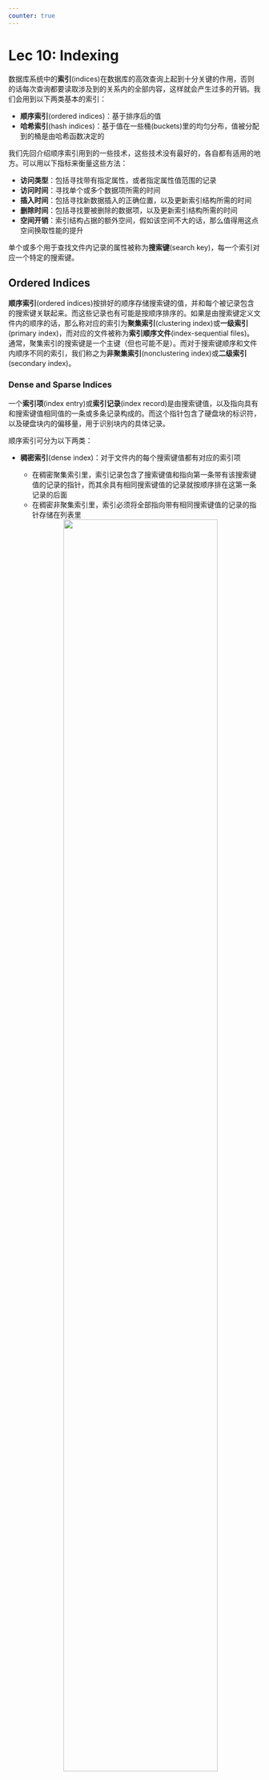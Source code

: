 ```yaml
---
counter: true
---
```


# Lec 10: Indexing

<!-- head 元素一定要放在一级标题下面，不然标题就显示不出来了 -->
<head>
    <script src="https://cdnjs.cloudflare.com/ajax/libs/KaTeX/0.16.7/katex.min.js"
            integrity="sha512-EKW5YvKU3hpyyOcN6jQnAxO/L8gts+YdYV6Yymtl8pk9YlYFtqJgihORuRoBXK8/cOIlappdU6Ms8KdK6yBCgA=="
            crossorigin="anonymous" referrerpolicy="no-referrer">
    </script>
    <link rel="stylesheet" href="https://cdn.jsdelivr.net/npm/pseudocode@latest/build/pseudocode.min.css">
    <script src="https://cdn.jsdelivr.net/npm/pseudocode@latest/build/pseudocode.min.js">
    </script>
</head>

数据库系统中的**索引**(indices)在数据库的高效查询上起到十分关键的作用，否则的话每次查询都要读取涉及到的关系内的全部内容，这样就会产生过多的开销。我们会用到以下两类基本的索引：

- **顺序索引**(ordered indices)：基于排序后的值
- **哈希索引**(hash indices)：基于值在一些桶(buckets)里的均匀分布，值被分配到的桶是由哈希函数决定的

我们先回介绍顺序索引用到的一些技术，这些技术没有最好的，各自都有适用的地方。可以用以下指标来衡量这些方法：

- **访问类型**：包括寻找带有指定属性，或者指定属性值范围的记录
- **访问时间**：寻找单个或多个数据项所需的时间
- **插入时间**：包括寻找新数据插入的正确位置，以及更新索引结构所需的时间
- **删除时间**：包括寻找要被删除的数据项，以及更新索引结构所需的时间
- **空间开销**：索引结构占据的额外空间，假如该空间不大的话，那么值得用这点空间换取性能的提升

单个或多个用于查找文件内记录的属性被称为**搜索键**(search key)，每一个索引对应一个特定的搜索键。


## Ordered Indices

**顺序索引**(ordered indices)按排好的顺序存储搜索键的值，并和每个被记录包含的搜索键关联起来。而这些记录也有可能是按顺序排序的。如果是由搜索键定义文件内的顺序的话，那么称对应的索引为**聚集索引**(clustering index)或**一级索引**(primary index)，而对应的文件被称为**索引顺序文件**(index-sequential files)。通常，聚集索引的搜索键是一个主键（但也可能不是）。而对于搜索键顺序和文件内顺序不同的索引，我们称之为**非聚集索引**(nonclustering index)或**二级索引**(secondary index)。


### Dense and Sparse Indices

一个**索引项**(index entry)或**索引记录**(index record)是由搜索键值，以及指向具有和搜索键值相同值的一条或多条记录构成的。而这个指针包含了硬盘块的标识符，以及硬盘块内的偏移量，用于识别块内的具体记录。

顺序索引可分为以下两类：

- **稠密索引**(dense index)：对于文件内的每个搜索键值都有对应的索引项
    - 在稠密聚集索引里，索引记录包含了搜索键值和指向第一条带有该搜索键值的记录的指针，而其余具有相同搜索键值的记录就按顺序排在这第一条记录的后面
    - 在稠密非聚集索引里，索引必须将全部指向带有相同搜索键值的记录的指针存储在列表里

    <div style="text-align: center">
        <img src="images/lec10/1.png" width=80%/>
    </div>

- **稀疏索引**(sparse index)：文件内只有部分搜索键值有对应的索引项
    - 此时只允许聚集索引
    - 每个索引项包含了搜索键值和指向第一条带有该搜索键值的记录的指针
    - 为了找到记录，就要找到小于等于我们要找的搜索键值中最大的搜索键值对应的索引项。然后从这条记录出发，顺着指针在文件中寻找，直到找到想要的记录

    <div style="text-align: center">
        <img src="images/lec10/2.png" width=80%/>
    </div>

这种设计中，处理数据库请求的主要成本是将数据块从硬盘带到主存所需的时间。如果索引小到能够放入主存的话，那么搜索的时间就会降低不少。


### Multilevel Indices

当索引很大的时候，查找索引的过程就特别耗时间。为了解决这个问题，我们可以将索引看作文件中的记录，然后为这个索引构建一个稀疏索引。其中原来的索引称为内部索引，而新构建的索引称为外部索引，如下所示：

<div style="text-align: center">
    <img src="images/lec10/3.png" width=60%/>
</div>

要找到某条记录，我们现在外层索引上使用二分查找，找到不超过该记录的搜索键值的最大搜索键值对应的记录，对应有一个指向内部索引块的指针。然后在这个内部索引块内找到不超过该记录的搜索键值的最大搜索键值对应的记录，对应有一个指向文件块的指针，这个文件块包含了我们想要寻找的记录。

当索引变得很大很大时，我们可以使用更多级的索引，这称为**多级索引**(multilevel indices)。相比只用二分查找而言，在多级索引上寻找记录能够显著减少 I/O 操作。


### Index Update

#### Insertion

- 首先，系统通过搜索键找到插入记录的地方
- 然后根据不同类型的索引采取不同操作
    - 稠密索引：
        - 如果搜索键值不出现在索引里，那么系统将在合适的位置上插入一个带有该搜索键的新索引
        - 否则的话，
            - 如果索引项存储了指向所有带有相同搜索键的记录的指针，那么系统将在索引项中添加一个指向新记录的指针
            - 否则的话，索引只存储指向第一个带有该搜索键的记录的指针，此时系统将新记录插入到和它搜索键值相同的记录后面
    - 稀疏索引：
        - 假设索引为每个块存储一个项。如果系统创建了新的块，那么就将新的块中得到的搜索键值放入索引中
        - 如果新记录的搜索键值在块内是最小的话，那么系统就讲索引的入口更新到该块上；如果不是的话就不做改动


#### Deletion

删除过程和插入类似：

- 首先，系统要找到要被删除的记录
- 然后根据不同类型的索引采取不同操作
    - 稠密索引：
        - 如果被删除的记录是搜索键值对应的唯一的记录，那么系统将删除掉对应的索引项
        - 否则的话，
            - 如果索引项存储了指向所有带有相同搜索键的记录的指针，那么系统将删除指向被删除记录的指针
            - 否则的话，索引只存储指向第一个带有该搜索键的记录的指针，此时系统将更新索引项，让它指向下一条记录
    - 稀疏索引：
        - 假设索引为每个块存储一个项。如果系统创建了新的块，那么就将新的块中得到的搜索键值放入索引中
        - 否则的话，
            - 如果被删除的记录是该搜索键对应的唯一记录，那么系统将对应的索引记录替换为下一个搜索键值的索引记录。如果下一个搜索键值有索引系那个的话，那么就直接删除，不用被替换
            - 否则的话，指向该记录的搜索键值对应的索引记录会被删除，直接指向下一个有相同搜索键值的记录

---
上述插入和删除的操作同样适用于多级索引中。


### Secondary Indices

前面介绍的二级索引只考虑稀疏索引的情况，事实上二级索引也可以是稠密索引，此时索引的项能够对应全部的搜索键值，并且有指向所有记录的指针。

在候选键上的二级索引好像一个稠密的聚集索引，但区别在于被索引中的连续值指向的一组记录并不是按顺序存储的。

如果一个关系中有多条记录的搜索键值是相同的，那么这样的搜索键称为**非唯一搜索键**(nonunique search key)。

一种在非唯一搜索键上实现二级索引的方法是：二级索引的指针不直接指向记录，而是让每个指针指向一个桶，这个桶里包含了指向文件的指针。下图展示了这样的结构：

<div style="text-align: center">
    <img src="images/lec10/4.png" width=80%/>
</div>

这种方法有一些缺陷：

- 索引访问时间变得更长
- 如果搜索键的重复不多的话，那么会有很多空间被浪费掉

由于二级搜索键的顺序和物理搜索键的顺序不同，所以如果尝试按二级搜索键的顺序扫描文件，那么读取每条记录就好像读取硬盘中的每个块，速度相当慢。

前面介绍的插入和删除过程同样适用于二级索引。

总的来说，二级索引改善了使用除聚集索引的搜索键之外的键进行查询时的表现，但是会为数据库的修改带来额外开销。


## B+ Tree Index Files

索引顺序文件组织的主要缺点是：随着文件规模的增长，索引查找和数据顺序扫描的性能会下降。尽管可通过对文件的重新组织来解决这一问题，但是频繁的重复组织是不能被接受的。因此，我们转而采用 **B+ 树**这一被广泛使用的索引结构，它能够保证在插入和删除数据的情况下仍然能维持效率。尽管 B+ 树会带来额外的插入和删除操作，以及额外空间的开销，但由于能够避免文件的重新组织，因而这点开销是可以被接受的。


### Structure

- B+ 树是一种**平衡树**(balanced tree)，即从根节点出发到叶子节点的所有路径都是等长的。正是这种平衡性质，才让 B+ 树在查找、插入和删除上具有不错的表现
- 下图展示了 B+ 树某个节点的内容，其中有 $n-1$ 个搜索键值 $K_1, K_2, \dots, K_{n-1}$，以及 $n$ 个指针 $P_1, P_2, \dots, P_n$，且搜索键值是排好序的，即对于 $i < j$，有 $K_i < K_j$ 成立

    <div style="text-align: center">
        <img src="images/lec10/5.png" width=70%/>
    </div>

- 先考虑**叶子节点**(leaf node)的结构：对于 $i = 1, \dots, n - 1$，$P_i$ 指向搜索键值为 $K_i$ 的文件记录；而 $P_n$ 指向下一个叶子节点，以实现高效的顺序文件处理。叶子节点至少有 $\lceil \dfrac{n-1}{2} \rceil$ 个值。
    - 对于叶子节点 $L_i, L_j\ (i < j)$（即 $L_i$ 在 $L_j$ 的左边），$L_i$ 内的每一个搜索键值 $v_i$ 均比 $L_j$ 内的每一个搜索键值 $v_j$ 小

    <div style="text-align: center">
        <img src="images/lec10/6.png" width=90%/>
    </div>

- 而 B+ 树的**非叶子节点**(nonleaf nodes)（有时也称为**内部节点**(internal nodes)）构成了叶子节点的多级（稀疏）索引   
    - 非叶子节点的结构和叶子节点的类似，只是它的指针指向的都是树里的节点
    - 每个非叶子节点（不包括根节点）的孩子数量的范围为 $[\lceil \dfrac{n}{2} \rceil, n]$，而根节点孩子数量的范围为 $[2, n]$
    - 节点的指针数称为**扇出**(fanout)
    - 假如某个节点包含 $m (m \le n)$ 个指针，指针 $P_i$ 指向搜索键值比 $K_i$ 小而且不小于 $K_{i-1}$ 的子树；指针 $P_m$ 指向搜索键值不小于 $K_{m-1}$ 的子树；指针 $P_1$ 指向搜索键值比 $K_1$ 小的子树

??? example "例子：B+ 数索引结构"

    $n = 4$ 时的 B+ 树：

    <div style="text-align: center">
        <img src="images/lec10/7.png" width=90%/>
    </div>

    $n = 6$ 时的 B+ 树：

    <div style="text-align: center">
        <img src="images/lec10/8.png" width=90%/>
    </div>

前面假设的都是搜索键不重复的情况。如果有重复的搜索键，那么就需要调整一下结构的定义：

- 比如将 $i < j$ 时 $K_i < K_j$ 的条件改为 $K_i \le K_j$ 这样就可以让叶子节点存储重复值了。但这样做会让内部节点也有重复的搜索键值，使得插入和删除操作变得极复杂又昂贵
- 另一种方法是为每个搜索键值用一组记录指针，但这种方法过于复杂，且使访问变得更加低效
- 其实大多数数据库的做法是再拿出一个主键 $A_p$ 和搜索键属性 $a_i$ 并起来，形成一个唯一的复合搜索键 $(a_i, A_p)$


### Quries

下面是在 B+ 树的查询算法：

<pre class="pseudocode" lineNumber="true">
\begin{algorithm}
\caption{Querying a B+ Tree}
\begin{algorithmic}
\PROCEDURE{find}{$v$}
    \STATE
    \COMMENT{Assume no duplicate keys, and returns pointer to the record with}
    \STATE
    \COMMENT{search key value $v$ if such a record exists, and null otherwise}
    \STATE Set $C$ = root node
    \WHILE{($C$ is not a leaf node)}
        \STATE Let $i$ = smallest number such that $v \le C.K_i$
        \IF{there is no such number $i$}
            \STATE $P_m$ = last non-null pointer in the node
            \STATE Set $C = C.P_m$
        \ELIF{($v = C.K_i$)}
            \STATE Set $C = C.K_i$
        \ELSE
            \STATE Set $C = C.P_i$       
            \COMMENT{$v < C.K_i$}
        \ENDIF
    \ENDWHILE
    \STATE
    \COMMENT{$C$ is a leaf node}
    \IF{for some $i$, $K_i = v$}
        \RETURN $P_i$
    \ELSE
        \RETURN null   
        \COMMENT{No record with key value $v$ exists}
    \ENDIF
\ENDPROCEDURE
\end{algorithmic}
\end{algorithm}
</pre>

>个人感觉还是比较好理解的，所以就不做解释了。

此外，我们还能在 B+ 树上查找特定范围 $[lb, ub]$ 内的搜索键值对应的记录，这样的查询称为**范围查询**(range queries)，对应的算法如下所示：

<pre class="pseudocode" lineNumber="true">
\begin{algorithm}
\caption{Range query on B+ tree}
\begin{algorithmic}
\PROCEDURE{findRange}{$lb, ub$}
    \STATE
    \COMMENT{Returns all records with search key value $V$ such that $lb \le V \le ub$}
    \STATE Set resultSet = {}
    \STATE Set $C$ = root node
    \WHILE{($C$ is not a leaf node)}
        \STATE Let $i$ = smallest number such that $lb \le C.K_i$
        \IF{there is no such number $i$}
            \STATE $P_m$ = last non-null pointer in the node
            \STATE Set $C = C.P_m$
        \ELIF{($lb = C.K_i$)}
            \STATE Set $C = C.K_i$
        \ELSE
            \STATE Set $C = C.P_i$       
            \COMMENT{$lb < C.K_i$}
        \ENDIF
    \ENDWHILE
    \STATE
    \COMMENT{$C$ is a leaf node}
    \STATE Let $i$ be the least value such that $K_i \ge lb$
    \IF{there is no such $i$}
        \STATE Set $i$ = 1 + number of keys in $C$
        \COMMENT{To force move to next leaf}
    \ENDIF
    \STATE Set done = \FALSE
    \WHILE{(not done)}
        \STATE Let $n$ = number of keys in $C$
        \IF{($i \le n$ \AND $C.K_i \le ub$)}
            \STATE Add $C.P_i$ to resultSet
            \STATE Set i = i + 1
        \ELIF{($i \le n$ \AND $C.K_i > ub$)}
            \STATE done = \TRUE
        \ELIF{($i > n$ \AND $C.P_{n+1}$ is not null)}
            \STATE Set $C = C.P_{n+1}$, and i = 1
            \COMMENT{Move to next leaf}
        \ELSE
            \STATE Set done = \TRUE
            \COMMENT{No more leaves to the right}
        \ENDIF
    \ENDWHILE
    \RETURN resultSet
\ENDPROCEDURE
\end{algorithmic}
\end{algorithm}
</pre>

该算法首先执行类似 $find(lb)$ 的操作，找到起始的叶子节点；然后遍历叶子节点，将那些搜索键值在范围内的记录收集起来，直到发现搜索键值大于 $ub$ 时，或者已经没有可遍历的记录时停止；最后返回收集起来的记录 $resultSet$。

现在我们来考虑一下查询 B+ 数索引的成本：

- 可以发现，如果一共有 $N$ 个记录的话，那么 B+ 树的路径长度不超过 $\lceil \log_{\lceil n/2 \rceil} N\rceil$
- 一般情况下，节点大小和硬盘块的大小是一致的（大概在 4KB 左右）
- 相比一般的树状结构而言，B+ 树的每个节点都很大，所以 B+ 树长得又胖又矮
- 在遍历到最底层的叶子节点时，要查询唯一的搜索键值的话就需要一次额外的随机 I/O 访问
- 范围查询需要额外的成本，因为在到达叶子节点后，还要再检索范围内指针。假如要检索 $M$ 个指针，那么需要访问至多 $\lceil M / (n/2) \rceil + 1$ 个叶子节点。而且，对于二级索引而言，在最坏情况下会带来 $M$ 次的随机 I/O 操作

对于非唯一搜索键，如果想要检索给定搜索键值 $v$ 下的全部记录，那么可以利用过程 $findRange(lb, ub)$，其中 $lb = (v, -\infty), ub = (v, \infty)$，而 $-\infty, \infty$ 分别指代最小和最大的主键值 $A_p$。


### Updates

我们可以将更新记录的过程拆解为：删除旧记录，之后再插入更新后的记录。

在 B+ 树中，插入和删除会更加麻烦，因为要在插入或删除后保留 B+ 树的平衡性，可能因插入后节点过大需要**分裂**(split)开来，也有可能因删除后节点过小需要和其他节点**合并**(coalesce/merge)。这里先暂且不去考虑这些问题，让我们先来大致了解插入和删除的思路：

- **插入**：使用 $find()$ 函数找到插入的叶子节点的位置，然后将搜索键值插入，并确保叶子节点内的搜索键仍然有序
- **删除**：也使用 $find()$ 函数找到要被删除的搜索键值。若存在多个相同的搜索键值，则需要将它们全部找出来并删掉。删掉后还要将被删掉的搜索键值右边的项全部向左移，确保项之间没有空缺

下面详细介绍插入和删除的原理，以及算法。


#### Insertion

为了方便理解，先来看一个简单的例子。

??? example "例子"

    这是原来的 B+ 树：

    <div style="text-align: center">
        <img src="images/lec10/7.png" width=90%/>
    </div>

    插入 Adam 后的 B+ 树：

    <div style="text-align: center">
        <img src="images/lec10/9.png" width=90%/>
    </div>

    继续插入 Lamport 后的 B+ 树：

    <div style="text-align: center">
        <img src="images/lec10/10.png" width=90%/>
    </div>

插入操作的算法如下所示：

<pre class="pseudocode" lineNumber="true">
\begin{algorithm}
\caption{Insertion of entry in a B+ tree}
\begin{algorithmic}
\PROCEDURE{insert}{$value\ K, pointer\ P$}
    \IF{(tree is empty)}
        \STATE create an empty leaf node $L$, which is also the root
    \ELSE
        \STATE Find the leaf node $L$ that should contain key value $K$
    \ENDIF
    \IF{($L$ has less than $n-1$ key values)}
        \STATE insert\_in\_leaf($L, K, P$)
    \ELSE
        \STATE Create node $L'$
        \STATE Copy $L.P_1, \dots, L.K_{n-1}$ to a block of memory $T$ that can
        \STATE $\quad \quad$ hold $n$ (pointer, key-value) pairs
        \STATE insert\_in\_leaf($T, K, P$)
        \STATE Set $L'.P_n = L.P_n$; Set $L.P_n = L'$
        \STATE Erase $L.P_1$ through $L.K_{n-1}$ from $L$
        \STATE Copy $T.P_1$ through $L.K_{n-1}$ from $L$
        \STATE Copy $T.P_{\lceil n / 2\rceil + 1}$ through $T.K_n$ from $T$ into $L'$ starting at $L'.P_1$
        \STATE Let $K'$ be the smallest key-value in $L'$
        \STATE insert\_in\_parent($L, K', L'$)
    \ENDIF
\ENDPROCEDURE
\end{algorithmic}
\end{algorithm}
</pre>

如果插入操作会导致节点分裂的话，那就要自底向上递归处理分裂的问题，直到没有节点分裂，或者创建了新的根节点为止。

该过程还用到了两个子过程 $insert\_in\_leaf$ 和 $insert\_in\_parent$，算法如下： 

<pre class="pseudocode" lineNumber="true">
\begin{algorithm}
\caption{Subsidiary procedures for insertion of entry in a B+ tree}
\begin{algorithmic}
\PROCEDURE{insertInLeaf}{$node\ L, value\ K, pointer\ P$}
    \STATE
    \COMMENT{Cannot use underlines in procedure names in pseudocode.js}
    \IF{($K < L.K_1$)}
        \STATE insert $P, K$ into $L$ just before $L.P_1$
    \ELSE
        \STATE Let $K_i$ be the highest value in $L$ that is less than or equal to $K$
        \STATE Insert $P, K$ into $L$ just after $L.K_i$
    \ENDIF
\ENDPROCEDURE
\STATE $\quad$
\STATE $\quad$
\PROCEDURE{insertInParent}{$node\ L, value\ K', node\ N'$}
    \STATE
    \COMMENT{Cannot use underlines in procedure names in pseudocode.js}
    \IF{($N$ is the root of the tree)}
        \STATE Create a new node $R$ containing $N, K, N'$
        \COMMENT{$N, N'$ are pointers}
        \STATE Make $R$ the root of the tree
        \RETURN
    \ENDIF
    \STATE Let $P = parent(N)$
    \IF{($P$ has less than $n$ pointers)}
        \STATE Insert ($K', N'$) in $P$ just after $N$
    \ELSE
        \COMMENT{Split $P$}
        \STATE Copy $P$ to a block of memory $T$ that can hold $P$ and $(K', N')$
        \STATE Insert ($K', N'$) into $T$ just after $N$
        \STATE Erase all entries from $P$; Create node $P'$
        \STATE Copy $T.P_1, \dots, T.P_{\lceil (n+1) / 2 \rceil}$ into $P$
        \STATE Let $K'' = T.K_{\lceil (n+1) / 2 \rceil}$
        \STATE Copy $T.K_{\lceil (n+1) / 2 \rceil} \dots T.P_{n+1}$ into $P'$
        \STATE insert\_in\_parent($P, K'', P'$)
    \ENDIF
\ENDPROCEDURE
\end{algorithmic}
\end{algorithm}
</pre>


#### Deletion

同样为了便于理解，先来看这个例子：

??? example "例子"

    这是原来的 B+ 树：

    <div style="text-align: center">
        <img src="images/lec10/9.png" width=90%/>
    </div>

    删掉 Srinivasan 后的 B+ 树：

    <div style="text-align: center">
        <img src="images/lec10/11.png" width=90%/>
    </div>

    继续删掉 Singh 和 Wu 后的 B+ 树：

    <div style="text-align: center">
        <img src="images/lec10/12.png" width=90%/>
    </div>

    继续删掉 Gold 后的 B+ 树：

    <div style="text-align: center">
        <img src="images/lec10/13.png" width=90%/>
    </div>


下面展示了删除操作的算法：

<pre class="pseudocode" lineNumber="true">
\begin{algorithm}
\caption{Deletion of entry from a B+ tree}
\begin{algorithmic}
\PROCEDURE{delete}{$value\ K, pointer\ P$}
    \STATE find the leaf node $L$ that contains $(K, P)$
    \STATE delete\_entry($L, K, P$)
\ENDPROCEDURE
\STATE $\quad$
\STATE $\quad$
\PROCEDURE{deleteEntry}{$node\ N, value\ K', pointer\ P$}
    \STATE delete($K, P$) from $N$
    \IF{($N$ is the root \AND $N$ has only one remaining child)}
        \STATE make the child of $N$ the new root of the tree and delete $N$
    \ELIF{($N$ has too few values/pointers)}
        \STATE Let $N'$ be the previous or next child of $parent(N)$
        \STATE Let $K'$ be the value between pointers $N$ and $N'$ in $parent(N)$
        \IF{(entries in $N$ and $N'$ can fit in a single node)}
            \STATE
            \COMMENT{Coalesce nodes}
            \IF{($N$ is predecessor of $N'$)}
                \STATE swap\_variables($N, N'$)
            \ENDIF
            \IF{($N$ is not a leaf)}
                \STATE append $K'$ and all pointers and values in $N$ to $N'$
            \ELSE
                \STATE append all $(K_i, P_i)$ pairs in $N$ to $N'$; set $N'.P_n = N.P_n$
            \ENDIF
            \STATE delete\_entry($parent(N), K', N$); delete node $N$
        \ELSE
            \STATE
            \COMMENT{Redistribution: borrow an entry from $N'$}
            \IF{($N'$ is a predecessor of $N$)}
                \IF{($N$ is a nonleaf node)}
                    \STATE let $m$ be such that $N'.P_m$ is the last pointer in $N'$
                    \STATE remove $(N'.K_{m-1}, N'.P_m)$ from $N'$
                    \STATE insert $(N'.P_m, K')$ as the first pointer and value in $N$,
                    \STATE $\quad \quad$ by shifting other pointers and values right
                    \STATE replace $K'$ in $parent(N)$ by $N'.K_{m-1}$
                \ELSE
                    \STATE let $m$ be such that $(N'.P_m, N'.K_m)$ is the last pointer/value
                    \STATE $\quad \quad$ pair in $N'$
                    \STATE remove $(N'.P_m, N'.K_m)$ from $N'$
                    \STATE insert $(N'.P_m, N'.K_m)$ as the first pointer and value in $N$,
                    \STATE $\quad \quad$ by shifting other pointers and values right
                    \STATE replace $K'$ in $parent(N)$ by $N'.K_m$
                \ENDIF
            \ELSE
                \STATE ... symmetric to the $\mathbf{if}$ case ...
            \ENDIF
        \ENDIF
    \ENDIF
\ENDPROCEDURE
\end{algorithmic}
\end{algorithm}
</pre>


### Complexity

尽管 B+ 树的插入和删除操作较为复杂，但是他们仅需相对较少的 I/P 操作，并且在最坏情况下 I/P 操作的数量和 $\log_{\lceil n/2 \rceil} N$（即 B+ 树的高度）成正比（其中 $n$ 为节点内的最大指针数，而 $N$ 为被索引的记录数）。

虽然 B+ 树仅能保证节点中至少有一半是满的（根据定义），但如果搜索键值是随机被插入进来的话，那么平均每个节点有 2/3 的内容是被填满的；如果是按顺序插入的话，那么还是只有一半是满的。


### Nonunique Search Keys

事实上，前面我们假设了搜索键值都是唯一的。而对于非唯一的搜索键，我们也了解了一种通过创建复合搜索键来使搜索键变得唯一的方法。通过修改 B+ 树的结构，能够让 B+ 树支持重复搜索键的查找、插入和删除操作，具体来说有以下几种方法：

- 每个搜索键值仅存储一次，并为每个搜索键值保留一个记录指针的桶（或列表），以处理非唯一的搜索键。这种方法能够有效利用空间，但是它使得 B+ 树的实现更为复杂，因为桶是变长的，且随叶子节点的变大而变大；而且如果将桶放在不同的硬盘块里，那么还会产生额外的 I/O 操作时间。
- 对每个记录只存储一次搜索键值。该方法能让分裂叶子节点操作保持不变。但它让分裂和查找中间节点的操作变得相当复杂，因为两个叶子可能会包含相同的搜索键值；且会带来更高的空间开销。

而这两种方法的共同缺点是：影响了记录删除的效率，在最坏情况下删除的复杂度与记录数呈线性关系。而在搜索键是唯一的情况下时，记录删除在最坏情况下的复杂度与记录数呈对数关系。

因此，在大多数数据库系统中，B+ 树实现仅用于处理唯一的搜索键，且会通过自动增加记录 id 或别的属性来使搜索键变得唯一。


## B+ Tree Extension

### B+ Tree File Organization

前面介绍过索引顺序文件组织的主要缺点：随文件规模增长，性能不断降低。因此，我们将 B+ 树直接作用在文件上来解决这一问题。具体来说，就是将文件中的真实记录存储在 B+ 树的叶子节点上，我们称这样的文件组织为 **B+ 树文件组织**。由于记录通常比指针大，因此能被存储在叶子节点内的记录的最大数量比非叶子节点的指针数量更少；可即便如此，我们仍然要求叶子节点有一半内容是满的。一种 B+ 树文件组织如下所示：

<div style="text-align: center">
    <img src="images/lec10/14.png" width=80%/>
</div>

B+ 树文件组织的插入和删除操作和前面介绍过的方法无异，故不再赘述。

在使用 B+ 树文件组织时，空间利用尤为重要，因为一条记录占据的空间远比一个搜索键或指针来的大。我们可以通过在分裂或合并时的重分配(redistribution)操作中<u>考虑更多的兄弟节点</u>来提升空间的利用，这种方法在叶子节点和非叶子节点上均可行。总的来说，如果在重分配时考虑到 $m$ 个节点（$m - 1$ 个兄弟节点），那么每个节点确保获得至少 $\lfloor (m-1)n / m\rfloor$ 个项。然而，考虑更多节点会让更新成本变得更高。

注意到无论是在 B+ 树索引结构还是文件组织中，相邻的叶子节点有可能位于硬盘的不同位置上。尽管在一组新的记录上建立 B+ 树时考虑到为相邻的叶子节点分配连续的硬盘块，但是在多次插入和删除操作后，这里的有序性就会被打破，从而导致硬盘访问时间的增加。因此可能需要通过重构来恢复这个有序性。

B+ 树文件组织可以用于存储大对象（比如 SQL 的 clobs 和 blobs），具体做法是将大对象拆分为多个小记录，这些记录按顺序编号，作为 B+ 树上的搜索键。


### Secondary Indices and Record Relocation

对于 B+ 树这样的文件组织，有时会遇到即使没有更新记录内容，也会导致记录位置被改变的情况。比如 B+ 树的某个叶子节点发生分裂了，那么就会有一些记录被移动到新的节点上，这时所有存储指向这些被移动过的记录的指针的二级索引就要被更新，即使它们对应的记录内容没有发生改变，而这会带来较大的开销。

为了解决这一问题，在二级索引中，我们不再存储指向这些被索引记录的指针，而是存储一级索引的搜索键属性（就是说上层的索引不要存最底层的记录，只要存下一层的索引就行了）。虽然这样会让访问成本更高（需要额外的步骤），但是这能减少文件重组织的成本。


### Indexing Strings

为字符串属性创建 B+ 树索引会有一些问题，下面列出这些问题以及对应的解决方案：

- 字符串可能是变长的
    - 解决方案：（没看懂课本的做法，貌似还是正常的分裂和合并？）
- 字符串可能会很长，导致节点的低扇出，从而让 B+ 树变得很高
    - 解决方案：通过**前缀压缩**(prefix compression)（仅存储搜索键值的前缀部分，但足以区分搜索键值）提升扇出


### Bulk Loading of B+ Tree Indices

**批量加载**(bulk loading)是指一次向索引插入多个项的操作。一种实现方法是：

- 创建一个包含关系中的索引项的临时文件
- 然后按搜索键为文件内容排序（后面会介绍一些高效的排序算法）
    - 这样做的好处是：如果按排好的顺序插入项的话，那么这些项也是连续进入某个节点的，那么只需要向该节点写入一次即可。
    - 如果 B+ 树是空的话，那么所有节点仅需一次写入即可。具体来说，可通过**自底向上**(bottom-up)的 B+ 树构造实现更快的构造。大多数数据库系统都会用到排序和自底向上构造的技术。
- 扫描排好序的文件，将项插入到索引中


### B Tree Index Files

**B 树索引**和 B+ 树索引类似，但主要的区别是 B 树消除了搜索键值的存储冗余，也就是说每个搜索键值在 B 树中仅出现一次（如果搜索键值是唯一的话）。因此，在 B 树的非叶子节点上，每个搜索键都要用一个额外的指针指向文件记录或者装有关联搜索键的桶。下图就是一个 B 树索引的例子：

<div style="text-align: center">
    <img src="images/lec10/15.png" width=90%/>
</div>

下面两张图分别展示了 B 树的叶子节点（图 a）和非叶子节点（图 b）的结构：

<div style="text-align: center">
    <img src="images/lec10/16.png" width=70%/>
</div>

在非叶子节点中，$P_i$ 表示树指针，$B_i$ 表示桶或文件记录指针。在一般的 B 树中，叶子节点里有 $n-1$ 个键，非叶子节点里有 $m-1$ 个键，其中 $m < n$。

在 B 树上进行查找时，有时我们可能在到达叶子节点前就找到了想要找的值。但是由于非叶子节点上的搜索键数量相比 B+ 树更少，即有更少的扇出，所以 B 树会比（存储相同内容的） B+ 树更高。总的来说 B 树上的查找时间和搜索键数量的对数呈正比。

B 树的删除操作更为复杂，因为被删除的项还可能会出现在非叶子节点上。具体来说，如果搜索键 $K_i$ 被删掉的话，那么出现在 $P_{i+1}$ 所指向的子树中最小的搜索键必须被移动到原来被 $K_i$ 占据的地方。相对而言，插入操作只是变得略微复杂些。

对于更大规模的索引，B 树的空间优势没法显现出来。因此大多数的数据库系统还是采用 B+ 树。


### Indexing on Flash Storage

前面的介绍中，我们都是假设数据被存储在硬盘中——现在我们来看一下将索引用于闪存或 SSD 的情况。

- B+ 树的节点大小和闪存页的大小相匹配
- 前面介绍过的批量加载和自底向上构建的方法仍然适用于 SSD 中，且仍然能发挥不错的效果。对于后者，它还能减少页的写操作（之前介绍过，闪存的写操作比较复杂），从而能显著提升性能
- 为了降低闪存的擦除次数，一种方法是为 B+ 树的内部节点添加缓冲区，用于临时记录更新情况，之后将更新操作下传到更低层的节点上；另一种方法是创建多棵树，并将它们合并起来


### Indexing in Main Memory

当然也可以对在内存中的数据进行索引！

- 如果 B+ 书的节点小到能够放在一个高速缓存行里，那么会为在内存中的数据带来更好的性能，因为这样的 B+ 树能让索引操作遇到的高速缓存失效的情况更少


## Hash Indices

**哈希**(hashing)是一种在内存中建立索引的常用技术，这样的索引可能被临时用于连接操作或作为主存数据库的永久结构。哈希也能够用于组织文件内的记录，尽管实际上用的不多。下面我们仅关注在内存中的哈希索引。

在哈希中，我们用**桶**(bucket)来指代一个存储单条或多条记录的存储单元，它一般是一个关于索引项或记录（用于**哈希文件组织**(hash file organization)中）的链表。形式上，我们用 $K$ 表示所有搜索键值的集合，$B$ 表示所有桶地址的集合，那么**哈希函数**(hash function) $h$ 就是一个从 $K$ 到 $B$ 的一个函数。这个桶集合实际上是一个指针数组，每个指针存储的是链表（桶）的头。

要想插入一条搜索键值为 $K_i$ 的记录，我们先计算 $h(K_i)$，得到该记录对应的桶地址，然后我们将这条记录的索引项驾到偏移量为 $i$ 的列表上。这种方法称为**溢出链**(overflow chaining)，有时也称为**闭寻址**(closed addressing)。也有一种开寻址的方法，但不适合用于数据库的索引中，因为开寻址不支持高效的删除操作。

哈希索引支持对搜索键的相等性**查询**（比一比哈希函数值就行了），但不支持范围查询（而 B+ 树均支持）。而**删除**操作相当直接：用哈希函数找到对应的桶后，删除桶里的指定记录就行了。

对于插入操作，如果桶没有足够多的空间的话，那么就发生了**桶溢出**(bucket overflow)的问题，这时就要用**溢出桶**(overflow buckets)来解决这一问题。具体来说：如果记录必须要被插入到桶 $b$，而 $b$ 是满的话，那么系统将为 $b$ 提供一个溢出桶，然后将记录插入到这个溢出桶里。如果溢出桶也满的话，那么系统就会再提供一个溢出桶，以此类推。这些溢出桶用一个链表连接起来，称为溢出链(overflow chaining)，如下所示：

<div style="text-align: center">
    <img src="images/lec10/17.png" width=60%/>
</div>

如果我们能够提前知道需要被索引的记录数量的话，那么我们就能分配足够大的桶，从而避免了桶溢出的问题。

当多个记录对应的搜索键值相等时，就会导致记录（在所有桶的）分布的不均匀（或称为**偏斜**(skew)），这很有可能是因为我们选择的哈希函数不够好。因此在选择哈希函数时要注意这个问题，以减小偏斜的发生。

为了减小桶溢出的概率，我们让桶的数量为 $\dfrac{n_r}{f_r} \cdot (1 + d)$，其中 $n_r$ 为记录总数，$f_r$ 为每个桶的记录数量，$d$ 是一个任意数值，通常设为 0.2 左右。此时桶内 20% 的空间是空的，虽然看起来有些浪费空间，但它能够减少桶溢出的发生。

前面介绍的哈希索引都是固定桶数的，这种哈希称为**静态哈希**(static hashing)，它有一个问题：我们需要知道有多少记录被存储在索引里，否则的话桶的容量可能不太够用。为了解决这个问题，当记录量大到一定程度时就要重构哈希索引，增加桶的数量，但这样做会耗费不少时间。像这种能够让桶的数量增长的哈希称为**动态哈希**(dynamic hashing)，**线性哈希**(linear hashing)和**可扩展哈希**(extendable hashing)都属于此类。


## Multiple-Key Access

前面讲到的搜索键大多是由单个属性构成的，而对于由多个属性构成的搜索键，我们称为**复合搜索键**(composite search keys)。假如对属性 $A_1, \dots, A_n$ 索引，那么搜索键值可以被表示为 $(a_1, \dots, a_n)$ 的元组形式。此时搜索键值的顺序遵循**词典序**(lexicographic ordering)（[离散数学](../../math/dm/9.md#lexicographic-order)里讲到过，这里不再赘述）。

对于某些查询，使用复合搜索键构成的索引能够提升查询效率。比如对于以下查询：

```sql
SELECT ID
FROM instructor
WHERE dept_name = 'Finance' AND salary = 80000;
```

我们创建复合搜索键 $(dept_name, salary)$，并在其基础上建立起有序索引（比如 B+ 树索引），从而实现高效的查找。

实际上，上述复合搜索键还适用一个为相等条件，一个为范围条件的查询，以及单属性的查询，比如：

```sql
SELECT ID
FROM instructor
WHERE dept_name = 'Finance' AND salary 《 80000;

SELECT ID
FROM instructor
WHERE dept_name = 'Finance';
```

但这种搜索键不适用于两个属性均为范围条件的查询，比如：

```sql
SELECT ID
FROM instructor
WHERE dept_name < 'Finance' AND salary < 80000;
```

因为满足条件的这些记录可能位于不同的硬盘块内，而文件内的记录是有序的，因此会带来很多的 I/O 操作。

---
**覆盖索引**(covering indices)：存储某些属性（并非搜索键属性）以及指向记录的指针的索引。使用这种索引能够减小搜索键的规模，从而为非叶子节点带来更大的删除，降低索引树的高度。


## Indices in SQL

- 虽然 SQL 标准里没有指明任何和索引相关的语法，但大多数的数据库支持用 SQL 命令创建和删除索引，语法格式大致如下：

    ```sql
    CREATE INDEX <index-name> ON <relation-name> (<attribute-list>);
    DROP INDEX <index-name>;
    ```

- 如果想要将候选键作为搜索键的话，可以用 `CREATE UNIQUE INDEX` 来实现。
- 当用户发起的查询能够从索引中获利的话，那么 SQL 查询处理器会自动使用该索引。
- 对那些在查询语句中作为选择条件或连接条件的属性而言，索引会很有帮助，因为它能够显著减少查询的成本。
- 然而，如果创建太多的索引的话，就会降低更新的处理，因为更新操作也会涉及到所有受影响的索引，所以在创建索引前要先想好是否有必要用到这个索引。
- 如果某个关系有主键的话，那么大多数数据库系统会自动根据主键创建索引，如果不这么做的话，当插入元组的时候，整个关系都要被扫描一遍，以确保主键约束是满足的。
- 通常，为外键属性创建索引是一个好主意，因为大多数的连接操作都是在外键索引和主键索引属性上进行的，对这种情况而言查询的效率会因为索引而变得更高。


## Write-Optimized Index Structure

B+ 树索引结构的一大缺点是随机的写操作对性能带来了负面影响。在 SSD 上，虽然随机 I/O 操作相当快，但写操作的成本还是很大。因此，我们接下来会介绍一些写优化的索引结构，来处理高写入/插入率带来的工作量。


### LSM Trees

**LSM 树**，全称**日志结构合并树**(log-structured merge tree)，是由多棵 B+ 树构成的，包括一棵在内存里的树 $L_0$，以及在硬盘里的树 $L_1, L_2, \dots, L_k$ 构成的，其中 $k$ 称为层级。下图展示了 $k=3$ 时的 LSM 树：

<div style="text-align: center">
    <img src="images/lec10/18.png" width=60%/>
</div>

- 索引的查找过程为：先对每棵树进行单独的查找操作，然后合并查找结果。
- 向 LSM 树插入一条记录时，
    - 首先将该记录插入到在内存中的 $L_0$（系统为其分配了相当大的内存空间）。如果内存空间已满的话，那么就要将数据从内存移到硬盘里的 B+ 树上。
    - 具体来说，如果 $L_1$ 是空的话，那么就将整个 $L_0$ 写入到 $L_1$ 上；否则的话，按键的升序扫描 $L_0$ 的叶子层级，然后将里面的项和 $L_1$ 的叶子层级里的项合并起来（同样需要扫描）。然后用自底向上的构建方法，根据合并后的项来创建新的 B+ 树，用这棵新的树替代旧的 $L_1$。
    - 上述方法的好处是能确保新树的叶子节点是顺序定位的，以避免随机 I/O 操作；同时确保叶子是满的，减少了空间开销。
    - 但拷贝树需要不小的成本，所以这里介绍一些降低成本的方法：
        - 使用多级树，其中树 $L_{i+1}$ 的最大容量是 $L_i$ 的 $k$ 倍，因此每个记录之多被写入 $k$ 次。级数和 $\log_k (I/M)$ 成正比，其中 $I$ 是总项数，$M$ 是 $L_0$ 的项数
        - 除了 $L_0$ 外，每级树都有至多 $b$ 棵树（原来只有1棵树），这种变体称为**按步合并索引**(stepped-merge index)，它能够显著降低插入成本，但增加了查询成本
- 删除操作中除了找到并删除索引项外，还要插入一个**删除项**(deletion entry)，用于表明哪个索引项被删掉了。插入删除项的过程和插入一个普通索引项的过程是相同的。
    - 所以查找操作就要多出一步了：如果某些项存在删除项，那么在查找指定搜索键时需要同时找到原来的索引项以及删除项。如果发现删除项的话，那么就不返回原来的索引项。
- 更新操作和删除类似，也要插入一个更新项。更新在合并操作中完成。


### Buffer Trees

**缓冲区树**是在 B+ 树的基础上，让每个内部节点（包括根节点）都有一个关联的缓冲区。节点的结构如下所示：

<div style="text-align: center">
    <img src="images/lec10/19.png" width=80%/>
</div>

- 插入：
    - 在插入索引记录时，不是先遍历叶子节点，而是先将其插入到根节点的缓冲区中
    - 如果缓冲区满了的话，那么缓冲区内的每个索引记录被推向下一级合适的孩子节点的缓冲区内，以此类推
    - 在被向下推之前，所有在缓冲区内的记录都是按搜索键排好序的
    - 如果下一级节点是叶子节点的话，那么索引记录就按正常方法插入到叶子节点中就行了
    - 如果叶子节点满了的话就执行分裂操作，此时有可能会让内部节点分裂，对应的缓冲区同样需要分裂
- 查找：
    - 相比普通的 B+ 树查找，多了这样一步：在遍历内部节点时，检查一下结点的缓冲区内是否有要查找的搜索键值
    - 范围查找同样适用
- 删除和更新：
    - 和 LSM 树类似，也要插入删除项和更新项
    - 也可以使用一般的 B+ 树算法，但这样会带来更大的 I/O 成本

在最坏情况下，缓冲区树在 I/O 运算次数的上界会比 LSM 树更低。且对于读操作而言，缓冲区树会比 LSM 树快不少。然而对于写操作而言，缓冲区树的表现更差，因为它要求更多的随机 I/O，因此花费更多的寻道时间。因此当写操作更多时，优先使用 LSM 树；当读操作更多时，优先使用缓冲区树。


## Bitmap Indices

**位图索引**(bitmap indices)是一类适用于对多个键的简单查询的索引。在使用位图索引前，需要为关系中的每条记录标号（从0开始）。如果记录的大小固定，且被分配在某个文件内的连续块上，这一操作还是很容易的，此时记录编号就可以被转换为块编号。

**位图**(bitmap)就是一组位，对于关系 $r$ 的属性 $A$，位图索引包含了 $A$ 可取的每个值，而位的数量对应记录的数量。对于某个值 $v_j$ 的位图，如果编号为 $i$ 的记录的属性值为 $v_j$，那么该位图的第 $i$ 位置1，否则置0。

下面就是一个位图索引的例子：

???+ example "例子"

    <div style="text-align: center">
        <img src="images/lec10/20.png" width=80%/>
    </div>

    对于以下查询：

    ```sql
    SELECT *
    FROM instructor_info
    WHERE gender = 'f' AND income_level = 'L2';
    ```

    我们找到 $gender$ 属性值为 f，以及 $income\_level$ 属性值为 L2 的位图，然后对这两个位图进行**交**(intersection)运算（实际上是一个逻辑与的运算）。根据上图，$gender = $f (01101)，$income_level = $L2 (01000)，交运算后的位图是 01000，也就是说，编号为1的记录就是我们要查询的记录。



<script>
    pseudocode.renderClass("pseudocode");
</script>